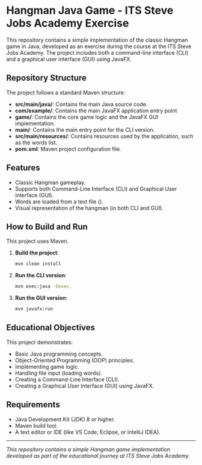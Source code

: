 # Hangman Java Game - ITS Steve Jobs Academy Exercise

This repository contains a simple implementation of the classic Hangman game in Java, developed as an exercise during the course at the ITS Steve Jobs Academy. The project includes both a command-line interface (CLI) and a graphical user interface (GUI) using JavaFX.

## Repository Structure

The project follows a standard Maven structure:

-   **src/main/java/**: Contains the main Java source code.
  -   **com/example/**: Contains the main JavaFX application entry point 
  -   **game/**: Contains the core game logic and the JavaFX GUI implementation.
  -   **main/**: Contains the main entry point for the CLI version.
-   **src/main/resources/**: Contains resources used by the application, such as the words list.
-   **pom.xml**: Maven project configuration file.

## Features

-   Classic Hangman gameplay.
-   Supports both Command-Line Interface (CLI) and Graphical User Interface (GUI).
-   Words are loaded from a text file (<mcfile name="words.txt" path="c:\Users\david\Desktop\Repos\its-steve-jobs\hangman-java\src\src\main\java\resources\words.txt"></mcfile>).
-   Visual representation of the hangman (in both CLI and GUI).

## How to Build and Run

This project uses Maven.

1.  **Build the project**:
    ```bash
    mvn clean install
    ```

2.  **Run the CLI version**:
    ```bash
    mvn exec:java -Dexec.

3.  **Run the GUI version**:
    ```bash
    mvn javafx:run
    ```

## Educational Objectives

This project demonstrates:
-   Basic Java programming concepts.
-   Object-Oriented Programming (OOP) principles.
-   Implementing game logic.
-   Handling file input (loading words).
-   Creating a Command-Line Interface (CLI).
-   Creating a Graphical User Interface (GUI) using JavaFX.

## Requirements

-   Java Development Kit (JDK) 8 or higher.
-   Maven build tool.
-   A text editor or IDE (like VS Code, Eclipse, or IntelliJ IDEA).

---

*This repository contains a simple Hangman game implementation developed as part of the educational journey at ITS Steve Jobs Academy.*
